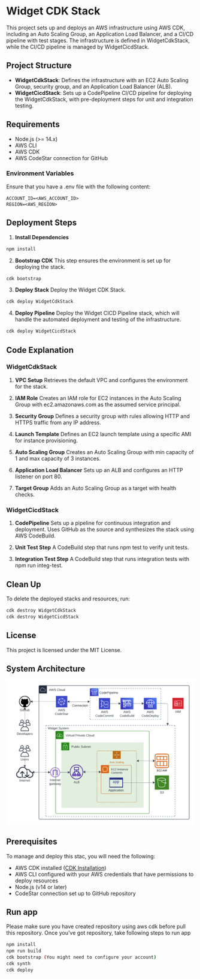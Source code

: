 # Widget CDK Stack

This project sets up and deploys an AWS infrastructure using AWS CDK, including an Auto Scaling Group, an Application Load Balancer, and a CI/CD pipeline with test stages. The infrastructure is defined in WidgetCdkStack, while the CI/CD pipeline is managed by WidgetCicdStack.

## Project Structure

- **WidgetCdkStack**: Defines the infrastructure with an EC2 Auto Scaling Group, security group, and an Application Load Balancer (ALB).
- **WidgetCicdStack**: Sets up a CodePipeline CI/CD pipeline for deploying the WidgetCdkStack, with pre-deployment steps for unit and integration testing.

## Requirements

- Node.js (>= 14.x)
- AWS CLI
- AWS CDK
- AWS CodeStar connection for GitHub

### Environment Variables

Ensure that you have a .env file with the following content:

```
ACCOUNT_ID=<AWS_ACCOUNT_ID>
REGION=<AWS_REGION>
```

## Deployment Steps

1. **Install Dependencies**
```bash
npm install
```

2. **Bootstrap CDK**
This step ensures the environment is set up for deploying the stack.
```bash
cdk bootstrap
```

3. **Deploy Stack**
Deploy the Widget CDK Stack.
```bash
cdk deploy WidgetCdkStack
```

4. **Deploy Pipeline**
Deploy the Widget CICD Pipeline stack, which will handle the automated deployment and testing of the infrastructure.
```bash
cdk deploy WidgetCicdStack
```

## Code Explanation

### WidgetCdkStack

1. **VPC Setup**
Retrieves the default VPC and configures the environment for the stack.

2. **IAM Role**
Creates an IAM role for EC2 instances in the Auto Scaling Group with ec2.amazonaws.com as the assumed service principal.

3. **Security Group**
Defines a security group with rules allowing HTTP and HTTPS traffic from any IP address.

4. **Launch Template**
Defines an EC2 launch template using a specific AMI for instance provisioning.

5. **Auto Scaling Group**
Creates an Auto Scaling Group with min capacity of 1 and max capacity of 3 instances.

6. **Application Load Balancer**
Sets up an ALB and configures an HTTP listener on port 80.

7. **Target Group**
Adds an Auto Scaling Group as a target with health checks.

### WidgetCicdStack

1. **CodePipeline**
Sets up a pipeline for continuous integration and deployment. Uses GitHub as the source and synthesizes the stack using AWS CodeBuild.

2. **Unit Test Step**
A CodeBuild step that runs npm test to verify unit tests.

3. **Integration Test Step**
A CodeBuild step that runs integration tests with npm run integ-test.


## Clean Up

To delete the deployed stacks and resources, run:
```bash
cdk destroy WidgetCdkStack
cdk destroy WidgetCicdStack
```

## License

This project is licensed under the MIT License.

## System Architecture
![alt text](infrastructure_cicd.png)

## Prerequisites
To manage and deploy this stac, you will need the following:
- AWS CDK installed ([CDK Installation](https://docs.aws.amazon.com/cdk/latest/guide/getting_started.html))
- AWS CLI configured with your AWS credentials that have permissions to deploy resources
- Node.js (v14 or later)
- CodeStar connection set up to GitHub repository


## Run app
Please make sure you have created repository using aws cdk before pull this repository.
Once you've got repository, take following steps to run app

```bash
npm install
npm run build
cdk bootstrap (You might need to configure your account)
cdk synth
cdk deploy
```